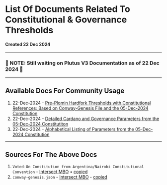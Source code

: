 # List Of Documents Related To Constitutional & Governance Thresholds
#### Created 22 Dec 2024

---

### 🔻 NOTE: Still waiting on Plutus V3 Documentation as of 22 Dec 2024 🔻

---

## Available Docs For Community Usage
1. 22-Dec-2024 - [Pre-Plomin Hardfork Thresholds with Constitutional References; Based on Conway-Genesis File and the 05-Dec-2024 Constitution](https://github.com/st8tikratio/cardano_DRep/blob/main/docs/thresholds/pre-plomin-threshold.md)
2. 22-Dec-2024 - [Detailed Cardano and Governance Parameters from the 05-Dec-2024 Constitutiton](https://github.com/st8tikratio/cardano_DRep/blob/main/docs/thresholds/con-parameters.md)
3. 22-Dec-2024 - [Alphabetical Listing of Parameters from the 05-Dec-2024 Constitution](https://github.com/st8tikratio/cardano_DRep/blob/main/docs/thresholds/only-params.md)

---

## Sources For The Above Docs
1. `Voted-On Constitution from Argentina/Nairobi Constitutional Convention` - [Intersect MBO](https://github.com/IntersectMBO/draft-constitution/blob/main/2024-12-05/draft-constitution-converted.md) • [copied](https://github.com/st8tikratio/Cardano_Con_and_Gov/blob/main/mds/final-constitution.md)
2. `conway-genesis.json` - [Intersect MBO](https://github.com/IntersectMBO/cardano-node/blob/master/configuration/cardano/mainnet-conway-genesis.json) - [copied](https://github.com/st8tikratio/cardano_DRep/blob/main/docs/thresholds/conway-genesis.json)
